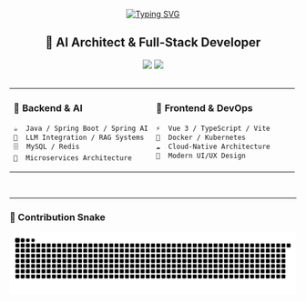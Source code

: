 <div align="center">

[![Typing SVG](https://readme-typing-svg.herokuapp.com?font=Fira+Code&weight=600&size=50&pause=1000&color=FFFFFF&center=true&vCenter=true&width=600&height=100&lines=Hi+%F0%9F%91%8B+I'm+LMQ;AI+Architect;Full-Stack+Developer;Welcome+to+my+GitHub)](https://git.io/typing-svg)

</div>

<div align="center">

## 💫 AI Architect & Full-Stack Developer

<img src="https://img.shields.io/badge/Location-China%20🇨🇳-gray?style=flat-square" />
<img src="https://img.shields.io/badge/Focus-Building%20AI%20Fitness%20Coach-blueviolet?style=flat-square" />

</div>

<br>

<table align="center">
<tr>
<td valign="top" width="50%">

### 🎯 Backend & AI
```text
☕  Java / Spring Boot / Spring AI
🤖  LLM Integration / RAG Systems
🗄️  MySQL / Redis
🔧  Microservices Architecture
```

</td>
<td valign="top" width="50%">

### 🎨 Frontend & DevOps
```text
⚡  Vue 3 / TypeScript / Vite
🐳  Docker / Kubernetes
☁️  Cloud-Native Architecture
🚀  Modern UI/UX Design
```

</td>
</tr>
</table>

<br>

---

### 🐍 Contribution Snake

<div align="center">
  
![Snake animation](https://raw.githubusercontent.com/lmqvq/lmqvq/output/github-contribution-grid-snake.svg)

</div>


